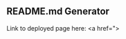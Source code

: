## README.md Generator

<link src="https://drive.google.com/file/d/1dGKmrX5YcWjvzWjMi-US3HPWqa8hmH3u/view?usp=sharing">


Link to deployed page here: <a href=">
